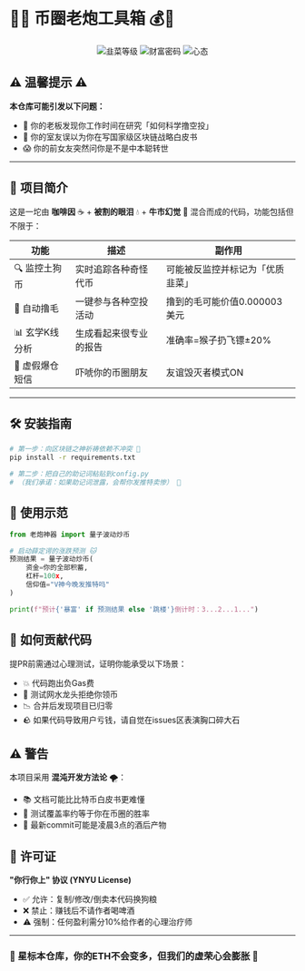 # 🚀🔥 币圈老炮工具箱 💰💎

<div align="center">
  <img src="https://img.shields.io/badge/韭菜等级-顶级-brightgreen" alt="韭菜等级" />
  <img src="https://img.shields.io/badge/财富密码-已解锁-blue" alt="财富密码" />
  <img src="https://img.shields.io/badge/心态-佛系-orange" alt="心态" />
</div>

## ⚠️ 温馨提示 ⚠️

**本仓库可能引发以下问题：**
- 🧐 你的老板发现你工作时间在研究「如何科学撸空投」
- 🤔 你的室友误以为你在写国家级区块链战略白皮书
- 😱 你的前女友突然问你是不是中本聪转世

---

## 🤖 项目简介 

这是一坨由 **咖啡因** ☕ + **被割的眼泪** 💧 + **牛市幻觉** 🌈 混合而成的代码，功能包括但不限于：

| 功能 | 描述 | 副作用 |
|------|------|--------|
| 🔍 监控土狗币 | 实时追踪各种奇怪代币 | 可能被反监控并标记为「优质韭菜」 |
| 🧤 自动撸毛 | 一键参与各种空投活动 | 撸到的毛可能价值0.000003美元 |
| 📊 玄学K线分析 | 生成看起来很专业的报告 | 准确率=猴子扔飞镖±20% |
| 📱 虚假爆仓短信 | 吓唬你的币圈朋友 | 友谊毁灭者模式ON |

---

## 🛠️ 安装指南 

```bash
# 第一步：向区块链之神祈祷依赖不冲突 🙏
pip install -r requirements.txt

# 第二步：把自己的助记词粘贴到config.py
# （我们承诺：如果助记词泄露，会帮你发推特卖惨） 🤞
```

## 📜 使用示范

```python
from 老炮神器 import 量子波动炒币

# 启动薛定谔的涨跌预测 🐱
预测结果 = 量子波动炒币(
    资金=你的全部积蓄,
    杠杆=100x,
    信仰值="V神今晚发推特吗"
)

print(f"预计{'暴富' if 预测结果 else '跳楼'}倒计时：3...2...1...")
```

## 🤝 如何贡献代码

提PR前需通过心理测试，证明你能承受以下场景：
- 💥 代码跑出负Gas费
- 🚰 测试网水龙头拒绝你领币
- 📉 合并后发现项目已归零
- 🪨 如果代码导致用户亏钱，请自觉在issues区表演胸口碎大石

## ⚠️ 警告

本项目采用 **混沌开发方法论** 🌪️：

- 📚 文档可能比比特币白皮书更难懂
- 🧪 测试覆盖率约等于你在币圈的胜率
- 🍺 最新commit可能是凌晨3点的酒后产物

## 📜 许可证

**"你行你上" 协议 (YNYU License)**
- ✅ 允许：复制/修改/倒卖本代码换狗粮
- ❌ 禁止：赚钱后不请作者喝啤酒
- ⚠️ 强制：任何盈利需分10%给作者的心理治疗师

---

### 🌟 星标本仓库，你的ETH不会变多，但我们的虚荣心会膨胀 🎈
